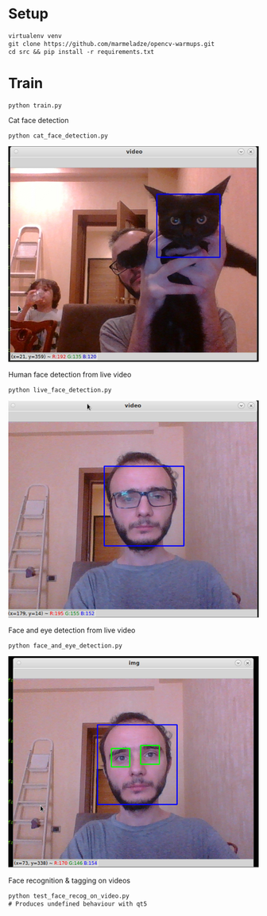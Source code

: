 # Setup

```
virtualenv venv
git clone https://github.com/marmeladze/opencv-warmups.git
cd src && pip install -r requirements.txt
```

# Train

```
python train.py
```

Cat face detection 

```
python cat_face_detection.py
```
![screenshot](data/cat-detect.jpg)


Human face detection from live video 

```
python live_face_detection.py
```
![screenshot](data/live-face.png)


Face and eye detection from live video 

```
python face_and_eye_detection.py
```
![screenshot](data/eye-and-face-detect.png)


Face recognition & tagging on videos

```
python test_face_recog_on_video.py
# Produces undefined behaviour with qt5 
```


